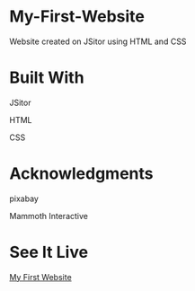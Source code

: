# My-First-Website
Website created on JSitor using HTML and CSS



# Built With
JSitor

HTML

CSS


# Acknowledgments
pixabay

Mammoth Interactive

# See It Live
[My First Website](https://jameslivingstone.github.io/My-First-Website/)
